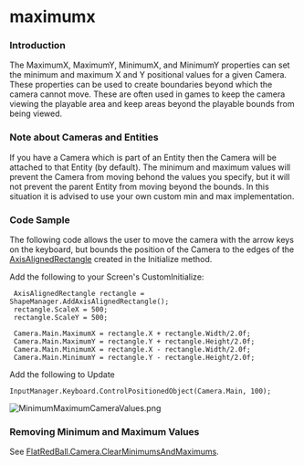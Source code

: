 # maximumx

### Introduction

The MaximumX, MaximumY, MinimumX, and MinimumY properties can set the minimum and maximum X and Y positional values for a given Camera. These properties can be used to create boundaries beyond which the camera cannot move. These are often used in games to keep the camera viewing the playable area and keep areas beyond the playable bounds from being viewed.

### Note about Cameras and Entities

If you have a Camera which is part of an Entity then the Camera will be attached to that Entity (by default). The minimum and maximum values will prevent the Camera from moving behond the values you specify, but it will not prevent the parent Entity from moving beyond the bounds. In this situation it is advised to use your own custom min and max implementation.

### Code Sample

The following code allows the user to move the camera with the arrow keys on the keyboard, but bounds the position of the Camera to the edges of the [AxisAlignedRectangle](../../../../frb/docs/index.php) created in the Initialize method.

Add the following to your Screen's CustomInitialize:

```
 AxisAlignedRectangle rectangle = ShapeManager.AddAxisAlignedRectangle();
 rectangle.ScaleX = 500;
 rectangle.ScaleY = 500;

 Camera.Main.MaximumX = rectangle.X + rectangle.Width/2.0f;
 Camera.Main.MaximumY = rectangle.Y + rectangle.Height/2.0f;
 Camera.Main.MinimumX = rectangle.X - rectangle.Width/2.0f;
 Camera.Main.MinimumY = rectangle.Y - rectangle.Height/2.0f;
```

Add the following to Update

```
InputManager.Keyboard.ControlPositionedObject(Camera.Main, 100);
```

![MinimumMaximumCameraValues.png](../../../../media/migrated_media-MinimumMaximumCameraValues.png)

### Removing Minimum and Maximum Values

See [FlatRedBall.Camera.ClearMinimumsAndMaximums](../../../../frb/docs/index.php).
